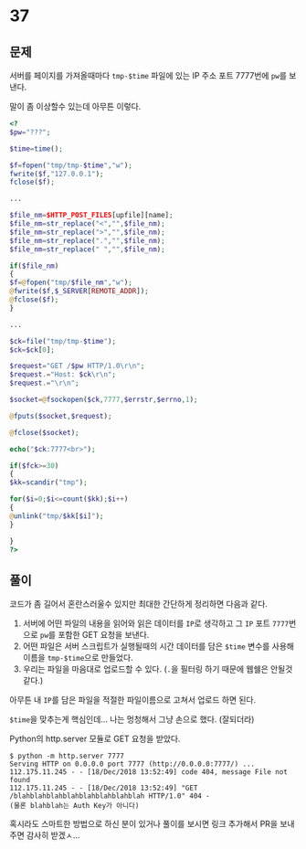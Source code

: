 # 37

## 문제

서버를 페이지를 가져올때마다 `tmp-$time` 파일에 있는 IP 주소 포트 7777번에 `pw`를 보낸다.

말이 좀 이상할수 있는데 아무튼 이렇다.

```php
<?
$pw="???";

$time=time();

$f=fopen("tmp/tmp-$time","w");
fwrite($f,"127.0.0.1");
fclose($f);

...

$file_nm=$HTTP_POST_FILES[upfile][name];
$file_nm=str_replace("<","",$file_nm);
$file_nm=str_replace(">","",$file_nm);
$file_nm=str_replace(".","",$file_nm);
$file_nm=str_replace(" ","",$file_nm);

if($file_nm)
{
$f=@fopen("tmp/$file_nm","w");
@fwrite($f,$_SERVER[REMOTE_ADDR]);
@fclose($f);
}

...

$ck=file("tmp/tmp-$time");
$ck=$ck[0];

$request="GET /$pw HTTP/1.0\r\n";
$request.="Host: $ck\r\n";
$request.="\r\n";

$socket=@fsockopen($ck,7777,$errstr,$errno,1);

@fputs($socket,$request);

@fclose($socket);

echo("$ck:7777<br>");

if($fck>=30)
{
$kk=scandir("tmp");

for($i=0;$i<=count($kk);$i++)
{
@unlink("tmp/$kk[$i]");
}

}
?>
```

## 풀이

코드가 좀 길어서 혼란스러울수 있지만 최대한 간단하게 정리하면 다음과 같다.

1. 서버에 어떤 파일의 내용을 읽어와 읽은 데이터를 `IP`로 생각하고 그 `IP` 포트 `7777`번으로 `pw`를 포함한 GET 요청을 보낸다.
2. 어떤 파일은 서버 스크립트가 실행될때의 시간 데이터를 담은 `$time` 변수를 사용해 이름을 `tmp-$time`으로 만들었다.
3. 우리는 파일을 마음대로 업로드할 수 있다. (`.`을 필터링 하기 때문에 웹쉘은 안될것 같다.)

아무튼 내 `IP`를 담은 파일을 적절한 파일이름으로 고쳐서 업로드 하면 된다.

`$time`을 맞추는게 핵심인데... 나는 멍청해서 그냥 손으로 했다. (잘되더라)

Python의 http.server 모듈로 GET 요청을 받았다.

```
$ python -m http.server 7777
Serving HTTP on 0.0.0.0 port 7777 (http://0.0.0.0:7777/) ...
112.175.11.245 - - [18/Dec/2018 13:52:49] code 404, message File not found
112.175.11.245 - - [18/Dec/2018 13:52:49] "GET /blahblahblahblahblahblahblahblah HTTP/1.0" 404 -
(물론 blahblah는 Auth Key가 아니다)
```

혹시라도 스마트한 방법으로 하신 분이 있거나 풀이를 보시면 링크 추가해서 PR을 보내주면 감사히 받겠ㅅ...
